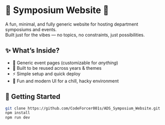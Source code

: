 # 🎉 Symposium Website 🎊

A fun, minimal, and fully generic website for hosting department symposiums and events.  
Built just for the vibes — no topics, no constraints, just possibilities.

## ✨ What’s Inside?

- 🪩 Generic event pages (customizable for *anything*)
- 🎯 Built to be reused across years & themes
- ⚡ Simple setup and quick deploy
- 🎨 Fun and modern UI for a chill, hacky environment

## 🚀 Getting Started

```bash
git clone https://github.com/CodeForcer001s/ADS_Symposium_Website.git
npm install
npm run dev
